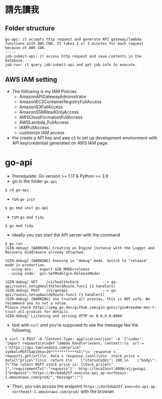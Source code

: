 # 請先讀我 
## Folder structure
```
go-api: it accepts http request and generate API gateway/lambda functions with AWS CDK. It takes 2 or 3 minutes for each request because of AWS CDK.
-----
job-submit-api: it access http request and save contents in the database.
job-run: it query job-submit-api and get job info to execute.
```
## AWS IAM setting
- The following is my IAM Policies
  - AmazonAPIGatewayAdministrator
  - AmazonEC2ContainerRegistryFullAccess
  - AmazonS3FullAccess
  - AmazonSSMReadOnlyAccess
  - AWSCloudFormationFullAccess
  - AWSLambda_FullAccess
  - IAMFullAccess
  - customize IAM access
- the create a API key and aws cli to set up development environment with API key/credentail generated on AWS IAM page.

# go-api
- Prerequisite: Go version >= 1.17 & Python >= 3.9
- go to the folder `go-api`
```
$ cd go-api
```

- run `go init`
```
$ go mod init go-api
```

- run `go mod tidy`
```
$ go mod tidy
```

- ideally you can start the API server with the command
```
$ go run .
[GIN-debug] [WARNING] Creating an Engine instance with the Logger and Recovery middleware already attached.

[GIN-debug] [WARNING] Running in "debug" mode. Switch to "release" mode in production.
 - using env:   export GIN_MODE=release
 - using code:  gin.SetMode(gin.ReleaseMode)

[GIN-debug] GET    /v1/healthcheck           --> go-api/routes.SetupHealthCheckRoute.func1 (3 handlers)
[GIN-debug] POST   /v1/genapi                --> go-api/routes.SetupAwsCdkRoute.func1 (3 handlers)
[GIN-debug] [WARNING] You trusted all proxies, this is NOT safe. We recommend you to set a value.
Please check https://pkg.go.dev/github.com/gin-gonic/gin#readme-don-t-trust-all-proxies for details.
[GIN-debug] Listening and serving HTTP on 0.0.0.0:8080
```

- test with `curl` and you're supposed to see the message like the following.
```
$ curl -X POST -H "Content-Type: application/json" -d '{"codes": "import requests\n\ndef lambda_handler(event, context):\n  url = \"https://api.twelvedata.com/price?symbol=MSFT&apikey=16************e1\"\n  response = requests.get(url)\n  data = response.json()\n\n  stock_price = data[\"price\"]\n\n  return {\n    \"statusCode\": 200,\n    \"body\": f\"The latest MSFT stock price is: {stock_price}\"  }","requirementTxt":"requests"}'  http://localhost:8080/v1/genapi
{"endpoint":"https://8xrbdo625f.execute-api.ap-northeast-1.amazonaws.com/prod/","message":""}
```
- Then, you can access the endpoint `https://8xrbdo625f.execute-api.ap-northeast-1.amazonaws.com/prod/` with the browser.




